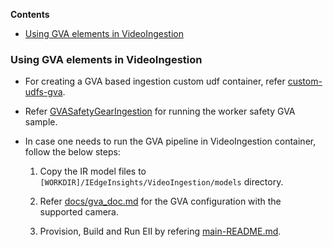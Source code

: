 **Contents**

- [Using GVA elements in VideoIngestion](#using-gva-elements-in-videoingestion)

### Using GVA elements in VideoIngestion

- For creating a GVA based ingestion custom udf container, refer [custom-udfs-gva](https://github.com/open-edge-insights/video-custom-udfs/blob/master/README.md).

- Refer [GVASafetyGearIngestion](https://github.com/open-edge-insights/video-custom-udfs/blob/master/GVASafetyGearIngestion/README.md) for running the worker safety GVA sample.

- In case one needs to run the GVA pipeline in VideoIngestion container, follow the below steps:

  1. Copy the IR model files to `[WORKDIR]/IEdgeInsights/VideoIngestion/models` directory.

  2. Refer [docs/gva_doc.md](../docs/gva_doc.md) for the GVA configuration with the supported camera.

  3. Provision, Build and Run EII by refering [main-README.md](https://github.com/open-edge-insights/eii-core/blob/master/README.md).
